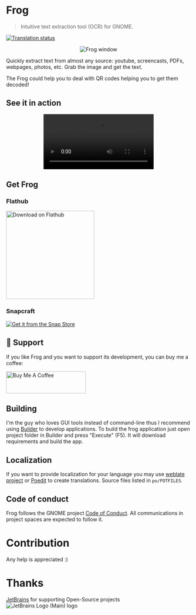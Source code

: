 # Frog

> Intuitive text extraction tool (OCR) for GNOME.

<a href="https://hosted.weblate.org/engage/frog/">
<img src="https://hosted.weblate.org/widgets/frog/-/default/svg-badge.svg" alt="Translation status" />
</a>

<div align="center">
<figure>
<img src="https://github.com/TenderOwl/Frog/assets/519146/e9199a65-bf72-4a96-a06f-0c456b406df7" alt="Frog window" />
</figure>
</div>

Quickly extract text from almost any source: youtube, screencasts, PDFs, webpages, photos, etc.
Grab the image and get the text.

The Frog could help you to deal with QR codes helping you to get them decoded!


## See it in action

<div align="center">
<video controls src="https://user-images.githubusercontent.com/519146/226143395-74676db4-90ff-49b5-98af-35a284f327bb.webm" />
</div>

## Get Frog

### Flathub
<a href='https://flathub.org/apps/details/com.github.tenderowl.frog'><img width='240' alt='Download on Flathub' src='https://flathub.org/assets/badges/flathub-badge-en.png'/></a>

### Snapcraft
[![Get it from the Snap Store](https://snapcraft.io/static/images/badges/en/snap-store-black.svg)](https://snapcraft.io/frog)

## :tada: Support
If you like Frog and you want to support its development, you can buy me a coffee:

<a href="https://www.buymeacoffee.com/tenderowl" target="_blank"><img src="https://cdn.buymeacoffee.com/buttons/v2/default-yellow.png" alt="Buy Me A Coffee" style="height: 60px !important;width: 217px !important;" ></a>

## Building

I'm the guy who loves GUI tools instead of command-line thus I recommend using [Builder](https://wiki.gnome.org/Apps/Builder) to develop applications.
To build the frog application just open project folder in Builder and press "Execute" (F5). It will download requirements and build the app.


## Localization

If you want to provide localization for your language you may use [weblate project](https://hosted.weblate.org/projects/frog/default/) or [Poedit](https://poedit.net) to create translations. Source files listed in `po/POTFILES`.

## Code of conduct

Frog follows the GNOME project [Code of Conduct](https://gitlab.gnome.org/World/amberol/-/blob/main/code-of-conduct.md). All
communications in project spaces are expected to follow it.

# Contribution

Any help is appreciated :)

# Thanks

[JetBrains](https://www.jetbrains.com/) for supporting Open-Source projects  
![JetBrains Logo (Main) logo](https://resources.jetbrains.com/storage/products/company/brand/logos/jb_beam.svg)

